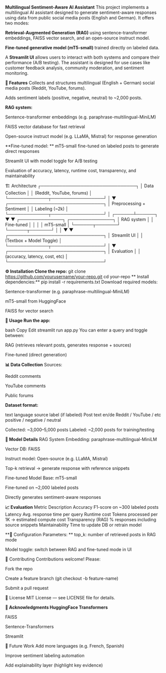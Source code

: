 **Multilingual Sentiment-Aware AI Assistant**
This project implements a multilingual AI assistant designed to generate sentiment-aware responses using data from public social media posts (English and German). It offers two modes:

**Retrieval-Augmented Generation (RAG)** using sentence-transformer embeddings, FAISS vector search, and an open-source instruct model.

**Fine-tuned generative model (mT5-small)** trained directly on labeled data.

A **Streamlit UI** allows users to interact with both systems and compare their performance (A/B testing). The assistant is designed for use cases like customer feedback analysis, community moderation, and sentiment monitoring.

**🚀 Features**
Collects and structures multilingual (English + German) social media posts (Reddit, YouTube, forums).

Adds sentiment labels (positive, negative, neutral) to ~2,000 posts.

**RAG system:**

Sentence-transformer embeddings (e.g. paraphrase-multilingual-MiniLM)

FAISS vector database for fast retrieval

Open-source instruct model (e.g. LLaMA, Mistral) for response generation

**Fine-tuned model:
**
mT5-small fine-tuned on labeled posts to generate direct responses

Streamlit UI with model toggle for A/B testing

Evaluation of accuracy, latency, runtime cost, transparency, and maintainability

🏗️ Architecture
 ┌───────────────────────────────┐
 │      Data Collection           │
 │ (Reddit, YouTube, forums)      │
 └─────────────┬─────────────────┘
               │
               ▼
 ┌───────────────────────────────┐
 │  Preprocessing + Sentiment     │
 │        Labeling (~2k)          │
 └─────────────┬─────────────────┘
               │
        ┌──────┴──────┐
        ▼             ▼
 ┌──────────────┐ ┌──────────────┐
 │  RAG system  │ │ Fine-tuned    │
 │              │ │ mT5-small     │
 └──────┬───────┘ └──────┬───────┘
        │                │
        ▼                ▼
 ┌───────────────────────────────┐
 │        Streamlit UI            │
 │   (Textbox + Model Toggle)     │
 └─────────────┬─────────────────┘
               │
               ▼
 ┌───────────────────────────────┐
 │         Evaluation             │
 │ (accuracy, latency, cost, etc) │
 └───────────────────────────────┘

**⚙️ Installation
Clone the repo:**
git clone https://github.com/yourusername/your-repo.git
cd your-repo
**
Install dependencies:**
pip install -r requirements.txt
Download required models:

Sentence-transformer (e.g. paraphrase-multilingual-MiniLM)

mT5-small from HuggingFace

FAISS for vector search

**📝 Usage
Run the app:**

bash
Copy
Edit
streamlit run app.py
You can enter a query and toggle between:

RAG (retrieves relevant posts, generates response + sources)

Fine-tuned (direct generation)

**📊 Data Collection**
Sources:

Reddit comments

YouTube comments

Public forums

**Dataset format:**

text	language	source	label (if labeled)
Post text	en/de	Reddit / YouTube / etc	positive / negative / neutral

Collected: ~3,000–5,000 posts
Labeled: ~2,000 posts for training/testing

**🤖 Model Details**
RAG System
Embedding: paraphrase-multilingual-MiniLM

Vector DB: FAISS

Instruct model: Open-source (e.g. LLaMA, Mistral)

Top-k retrieval → generate response with reference snippets

Fine-tuned Model
Base: mT5-small

Fine-tuned on ~2,000 labeled posts

Directly generates sentiment-aware responses

**📈 Evaluation**
Metric	Description
Accuracy	F1-score on ~300 labeled posts
Latency	Avg. response time per query
Runtime cost	Tokens processed per 1K → estimated compute cost
Transparency (RAG)	% responses including source snippets
Maintainability	Time to update DB or retrain model

**🔧 Configuration
Parameters:
**
top_k: number of retrieved posts in RAG mode

Model toggle: switch between RAG and fine-tuned mode in UI

🤝 Contributing
Contributions welcome!
Please:

Fork the repo

Create a feature branch (git checkout -b feature-name)

Submit a pull request

📄 License
MIT License — see LICENSE file for details.

**🙌 Acknowledgments
HuggingFace Transformers**

FAISS

Sentence-Transformers

Streamlit

🔮 Future Work
Add more languages (e.g. French, Spanish)

Improve sentiment labeling automation

Add explainability layer (highlight key evidence)
